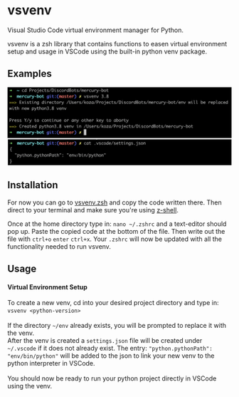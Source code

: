 # vsvenv
  
Visual Studio Code virtual environment manager for Python.

vsvenv is a zsh library that contains functions to easen virtual environment setup and usage in VSCode using the built-in python venv package.

## Examples
<img src=https://github.com/kozzza/vsvenv/blob/master/project-examples/vsvenv-example-1.png width="700">
<img src=https://github.com/kozzza/vsvenv/blob/master/project-examples/vsvenv-example-2.png width="700">

## Installation

For now you can go to [vsvenv.zsh][vsvenv.zsh link] and copy the code written there. Then direct to your terminal and make sure you're using [z-shell][freecodecamp link].

Once at the home directory type in: ``nano ~/.zshrc`` and a text-editor should pop up. Paste the copied code at the bottom of the file. Then write out the file with ``ctrl+o`` ``enter`` ``ctrl+x``. Your ``.zshrc`` will now be updated with all the functionality needed to run vsvenv.

## Usage

#### Virtual Environment Setup
To create a new venv, cd into your desired project directory and type in: ``vsvenv <python-version>``<br><br>
If the directory ``~/env`` already exists, you will be prompted to replace it with the venv.<br>
After the venv is created a ``settings.json`` file will be created under ``~/.vscode`` if it does not already exist. The entry: ``"python.pythonPath": "env/bin/python"`` will be added to the json to link your new venv to the python interpreter in VSCode.<br><br>
You should now be ready to run your python project directly in VSCode using the venv.

[vsvenv.zsh link]: ../vsvenv/blob/master/vsvenv.zsh
[freecodecamp link]: https://www.freecodecamp.org/news/how-to-configure-your-macos-terminal-with-zsh-like-a-pro-c0ab3f3c1156/
